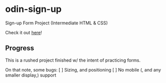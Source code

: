 # odin-sign-up
Sign-up Form Project (Intermediate HTML &amp; CSS)

Check it out [here](https://reecevlr.github.io/odin-sign-up/)!

## Progress
This is a rushed project finished w/ the intent of practicing forms.

On that note, some bugs:
[ ] Sizing, and positioning
[ ] No mobile (, and any smaller display,) support
